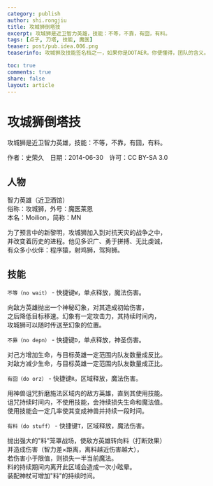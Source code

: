 ```yaml
---
category: publish
author: shi.rongjiu
title: 攻城狮倒塔技
excerpt: 攻城狮是近卫智力英雄，技能：不等，不靠，有囧，有料。
tags: [点子, 刀塔, 技能, 魔医]
teaser: post/pub.idea.006.png
teaserinfo: 攻城狮及技能签名档之一，如果你是DOTAER，你便懂得，团队的含义。

toc: true
comments: true
share: false
layout: article
---
```


# 攻城狮倒塔技

攻城狮是近卫智力英雄，技能：不等，不靠，有囧，有料。

作者：史荣久　日期：2014-06-30　许可：CC BY-SA 3.0

## 人物

智力英雄（近卫酒馆）  
俗称：攻城狮，外号：魔医莱恩  
本名：Moilion，简称：MN  

为了预言中的新黎明，攻城狮加入到对抗天灾的战争之中，  
并改变着历史的进程。他见多识广、勇于拼搏、无比虔诚，  
有众多小伙伴：程序猿，射鸡狮，驾狗狮。  


## 技能

`不等（no wait）` - 快捷键`W`，单点释放，魔法伤害。  

向敌方英雄抛出一个神秘幻象，对其造成初始伤害，  
之后降低目标移速。幻象有一定攻击力，其持续时间内，  
攻城狮可以随时传送至幻象的位置。  

`不靠（no depn）` - 快捷键`D`，单点释放，神圣伤害。  

对己方增加生命，与目标英雄一定范围内队友数量成反比。  
对敌方减少生命，与目标英雄一定范围内队友数量成正比。  

`有囧（do orz）` - 快捷键`R`，区域释放，魔法伤害。  

用神兽诅咒折磨施法区域内的敌方英雄，直到其使用技能。  
诅咒持续时间内，不使用技能，会持续损失生命和魔法值。  
使用技能会一定几率使其变成神兽并持续一段时间。  

`有料（do stuff）` - 快捷键`T`，区域释放，魔法伤害。  

抛出强大的"料”笼罩战场，使敌方英雄转向料（打断效果）  
并造成伤害（智力差×距离，离料越近伤害越大），  
若伤害小于限值，则损失一半当前魔法。  
料的持续期间内离开此区域会造成一次小眩晕。  
装配神杖可增加"料"的持续时间。  
